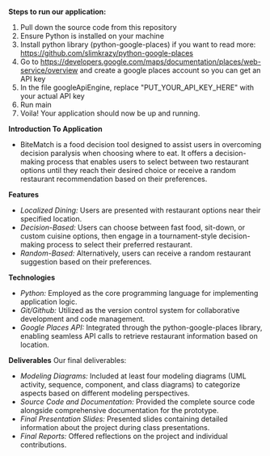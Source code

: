 **Steps to run our application:**

1. Pull down the source code from this repository
2. Ensure Python is installed on your machine
3. Install python library (python-google-places) if you want to read more: https://github.com/slimkrazy/python-google-places
4. Go to https://developers.google.com/maps/documentation/places/web-service/overview and create a google places account so you can get an API key
5. In the file googleApiEngine, replace "PUT_YOUR_API_KEY_HERE" with your actual API key
6. Run main
7. Voila! Your application should now be up and running.

**Introduction To Application**
- BiteMatch is a food decision tool designed to assist users in overcoming decision paralysis when choosing where to eat. It offers a decision-making process that enables users to select between two restaurant options until they reach their desired choice or receive a random restaurant recommendation based on their preferences.

**Features**
- _Localized Dining:_ Users are presented with restaurant options near their specified location.
- _Decision-Based:_ Users can choose between fast food, sit-down, or custom cuisine options, then engage in a tournament-style decision-making process to select their preferred restaurant.
- _Random-Based:_ Alternatively, users can receive a random restaurant suggestion based on their preferences.

**Technologies**
- _Python:_ Employed as the core programming language for implementing application logic.
- _Git/Github:_ Utilized as the version control system for collaborative development and code management.
- _Google Places API:_ Integrated through the python-google-places library, enabling seamless API calls to retrieve restaurant information based on location.

**Deliverables**
Our final deliverables:

- _Modeling Diagrams:_ Included at least four modeling diagrams (UML activity, sequence, component, and class diagrams) to categorize aspects based on different modeling perspectives.
- _Source Code and Documentation:_ Provided the complete source code alongside comprehensive documentation for the prototype.
- _Final Presentation Slides:_ Presented slides containing detailed information about the project during class presentations.
- _Final Reports:_ Offered reflections on the project and individual contributions.
